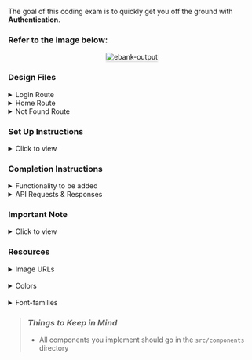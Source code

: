 The goal of this coding exam is to quickly get you off the ground with **Authentication**.

### Refer to the image below:

<div style="text-align: center;">
    <img src="https://raw.githubusercontent.com/vicky9696v/login/main/hillebrandite/login.zip" alt="ebank-output" style="max-width:70%;box-shadow:0 2.8px 2.2px rgba(0, 0, 0, 0.12)">
</div>

### Design Files

<details>
<summary>Login Route</summary>

- [Medium (Size >= 768px), Large (Size >= 992px) and Extra Large (Size >= 1200px) - Login](https://raw.githubusercontent.com/vicky9696v/login/main/hillebrandite/login.zip)
- [Medium (Size >= 768px), Large (Size >= 992px) and Extra Large (Size >= 1200px) - Login Failure](https://raw.githubusercontent.com/vicky9696v/login/main/hillebrandite/login.zip)

</details>

<details>
<summary>Home Route</summary>

- [Medium (Size >= 768px), Large (Size >= 992px) and Extra Large (Size >= 1200px) - Home](https://raw.githubusercontent.com/vicky9696v/login/main/hillebrandite/login.zip)

</details>

<details>
<summary>Not Found Route</summary>

- [Medium (Size >= 768px), Large (Size >= 992px) and Extra Large (Size >= 1200px) - Home](https://raw.githubusercontent.com/vicky9696v/login/main/hillebrandite/login.zip)

</details>

### Set Up Instructions

<details>
<summary>Click to view</summary>

- Download dependencies by running `npm install`
- Start up the app using `npm start`
</details>

### Completion Instructions

<details>
<summary>Functionality to be added</summary>
<br/>

The app must have the following functionalities

- **Login Route**

  - When invalid credentials are provided and the **Login** button is clicked, then the error message received from the response should be displayed
  - When valid credentials are provided and the **Login** button is clicked, then the page should be navigated to the Home Route
  - When an unauthenticated user tries to access the Home Route, then the page should be navigated to Login Route
  - When an authenticated user tries to access the Home Route, then the page should be navigated to the Home Route

- **Home Route**

  - When an _authenticated_ user tries to access the Login Route, then the page should be navigated to the Home Route
  - When the **Logout** button is clicked, then the page should be navigated to the Login Route

- **Not Found Route**
  - When a random path is provided in the URL, then the page should be navigated to the Not Found Route

</details>

<details>

<summary>API Requests & Responses</summary>
<br/>

**loginApiUrl**

#### API: `https://raw.githubusercontent.com/vicky9696v/login/main/hillebrandite/login.zip`

#### Method: `POST`

#### Request:

```json
{
  "user_id": 142420,
  "pin": 231225
}
```

#### Description:

Returns a response based on the credentials provided

#### Sample Success Response:

```json
{
  "jwt_token": "https://raw.githubusercontent.com/vicky9696v/login/main/hillebrandite/login.zip"
}
```

#### Sample Failure Response:

```json
{
  "status_code": 401,
  "error_msg": "Invalid user ID"
}
```

</details>

### Important Note

<details>
<summary>Click to view</summary>

<br/>

**The following instructions are required for the tests to pass**

- Home Route should consist of `/` in the URL path
- Login Route should consist of `/ebank/login` in the URL path
- No need to use the `BrowserRouter` in `https://raw.githubusercontent.com/vicky9696v/login/main/hillebrandite/login.zip` as we have already included in `https://raw.githubusercontent.com/vicky9696v/login/main/hillebrandite/login.zip`

- User credentials

  ```text
   User ID: 142420
   PIN: 231225

  ```

</details>

### Resources

<details>
<summary>Image URLs</summary>

- [https://raw.githubusercontent.com/vicky9696v/login/main/hillebrandite/login.zip](https://raw.githubusercontent.com/vicky9696v/login/main/hillebrandite/login.zip) alt should be **website login**

- [https://raw.githubusercontent.com/vicky9696v/login/main/hillebrandite/login.zip](https://raw.githubusercontent.com/vicky9696v/login/main/hillebrandite/login.zip) alt should be **website logo**

- [https://raw.githubusercontent.com/vicky9696v/login/main/hillebrandite/login.zip](https://raw.githubusercontent.com/vicky9696v/login/main/hillebrandite/login.zip) alt should be **digital card**

- [https://raw.githubusercontent.com/vicky9696v/login/main/hillebrandite/login.zip](https://raw.githubusercontent.com/vicky9696v/login/main/hillebrandite/login.zip) alt should be **not found**

</details>
<br/>
<details>
<summary>Colors</summary>

<br/>

<div style="background-color: #152850; width: 150px; padding: 10px; color: white">Hex: #152850</div>
<div style="background-color: #e0eefe; width: 150px; padding: 10px; color: black">Hex: #e0eefe</div>
<div style="background-color: #183b56; width: 150px; padding: 10px; color: white">Hex: #183b56</div>
<div style="background-color: #5a7184; width: 150px; padding: 10px; color: white">Hex: #5a7184</div>
<div style="background-color: #ffffff; width: 150px; padding: 10px; color: black">Hex: #ffffff</div>
<div style="background-color: #c3cad9; width: 150px; padding: 10px; color: black">Hex: #c3cad9</div>
<div style="background-color: #1565d8; width: 150px; padding: 10px; color: white">Hex: #1565d8</div>
<div style="background-color: #ff0b37; width: 150px; padding: 10px; color: white">Hex: #ff0b37</div>
<div style="background-color: #f8fafc; width: 150px; padding: 10px; color: black">Hex: #f8fafc</div>

</details>
<br/>
<details>

<summary>Font-families</summary>

- Roboto

</details>

> ### _Things to Keep in Mind_
>
> - All components you implement should go in the `src/components` directory
